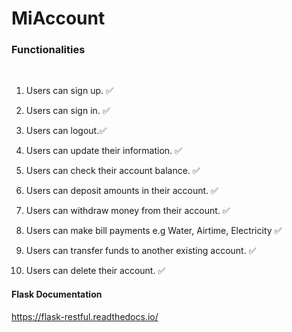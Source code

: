 # MiAccount

### Functionalities
<br> 

1. Users can sign up. ✅

2. Users can sign in. ✅

3. Users can logout.✅

4. Users can update their information. ✅

5. Users can check their account balance. ✅

6. Users can deposit amounts in their account. ✅

7. Users can withdraw money from their account. ✅

8. Users can make bill payments e.g Water, Airtime, Electricity ✅

9. Users can transfer funds to another existing account. ✅

10. Users can delete their account. ✅

#### Flask Documentation

https://flask-restful.readthedocs.io/

